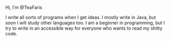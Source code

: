 Hi, I’m @TeaFaris

I write all sorts of programs when I get ideas.
I mostly write in Java, but soon I will study other languages too.
I am a beginner in programming, but I try to write in an accessible way for everyone who wants to read my shitty code.
